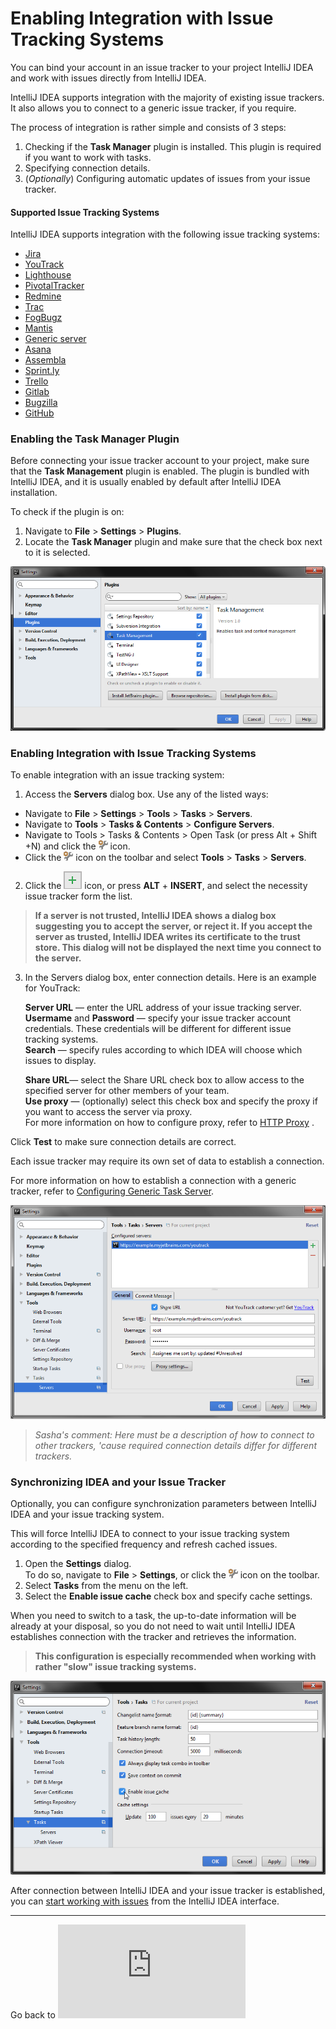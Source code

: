 # Enabling Integration with Issue Tracking Systems

You can bind your account in an issue tracker to your project IntelliJ IDEA and work with issues directly from IntelliJ IDEA. 

IntelliJ IDEA supports integration with the majority of existing issue trackers. It also allows you to connect to a generic issue tracker, if you require. 

The process of integration is rather simple and consists of 3 steps:
1. Checking if the **Task Manager** plugin is installed. This plugin is required if you want to work with tasks. 
2. Specifying connection details. 
3. (_Optionally_) Configuring automatic updates of issues from your issue tracker.

#### Supported Issue Tracking Systems

IntelliJ IDEA supports integration with the following issue tracking systems:

* [Jira](https://www.atlassian.com/software/jira)
* [YouTrack](https://www.jetbrains.com/youtrack/)
* [Lighthouse](http://lighthouseapp.com/)
* [PivotalTracker](https://www.pivotaltracker.com/)
* [Redmine](http://www.redmine.org/)
* [Trac](https://trac.edgewall.org/)
* [FogBugz](http://www.fogcreek.com/fogbugz/)
* [Mantis](http://www.mantisbt.org/)
* [Generic server](https://www.jetbrains.com/help/idea/configuring-generic-task-server.html)
* [Asana](https://asana.com/)
* [Assembla](https://www.assembla.com/projects)
* [Sprint.ly](http://sprint.ly/)
* [Trello](https://trello.com/)
* [Gitlab](https://about.gitlab.com/)
* [Bugzilla](https://www.bugzilla.org/)
* [GitHub](https://github.com/)
 
### Enabling the Task Manager Plugin

Before connecting your issue tracker account to your project, make sure that the **Task Management** plugin is enabled. 
The plugin is bundled with IntelliJ IDEA, and it is usually enabled by default after IntelliJ IDEA installation. 

To check if the plugin is on:

1. Navigate to **File** > **Settings** > **Plugins**. 
2. Locate the **Task Manager** plugin and make sure that the check box next to it is selected. 

  ![](https://github.com/alexandrazolushkina/IntelliJ/blob/master/task_manager_plugin.png)

### Enabling Integration with Issue Tracking Systems

To enable integration with an issue tracking system:

1. Access the **Servers** dialog box. Use any of the listed ways: 
* Navigate to **File** > **Settings** > **Tools** > **Tasks** > **Servers**. 
* Navigate to **Tools** > **Tasks & Contents** > **Configure Servers**.
* Navigate to Tools > Tasks & Contents > Open Task (or press Alt + Shift +N) and click the ![](https://github.com/alexandrazolushkina/IntelliJ/blob/master/icon.png) icon.
* Click the ![](https://github.com/alexandrazolushkina/IntelliJ/blob/master/icon.png) icon on the toolbar and select **Tools** > **Tasks** > **Servers**.
2. Click the ![](https://github.com/alexandrazolushkina/IntelliJ/blob/master/add.png) icon, or press **ALT** + **INSERT**, and select the necessity issue tracker form the list.

> **If a server is not trusted, IntelliJ IDEA shows a dialog box suggesting you to accept the server, or reject it. If you accept the server as trusted, IntelliJ IDEA writes its certificate to the trust store. This dialog will not be displayed the next time you connect to the server.**

3. In the Servers dialog box, enter connection details. Here is an example for YouTrack:

    **Server URL** — enter the URL address of your issue tracking server.<br>
    **Usermame** and **Password** — specify your issue tracker account credentials. These credentials will be different for different issue tracking systems.<br>
    **Search** — specify rules according to which IDEA will choose which issues to display.<br>
    
    **Share URL**— select the Share URL check box to allow access to the specified server for other members of your team.<br>
    **Use proxy** — (optionally) select this check box and specify the proxy if you want to access the server via proxy.<br>
For more information on how to configure proxy, refer to [HTTP Proxy](https://www.jetbrains.com/help/idea/2017.1/http-proxy.html) .<br>

Click ****Test**** to make sure connection details are correct.<br>

Each issue tracker may require its own set of data to establish a connection. 
  
 For more information on how to establish a connection with a generic tracker, refer to [Configuring Generic Task Server](https://www.jetbrains.com/help/idea/configuring-generic-task-server.html).

![](https://github.com/alexandrazolushkina/IntelliJ/blob/master/server_settings.png)

> _Sasha's comment: Here must be a description of how to connect to other trackers, 'cause required connection details differ for different trackers._ 

### Synchronizing IDEA and your Issue Tracker

Optionally, you can configure synchronization parameters between IntelliJ IDEA and your issue tracking system. 

This will force IntelliJ IDEA to connect to your issue tracking system according to the specified frequency and refresh cached issues.
1. Open the **Settings** dialog. <br>
    To do so, navigate to **File** > **Settings**, or click the ![](https://github.com/alexandrazolushkina/IntelliJ/blob/master/icon.png) icon on the toolbar.<br>
2. Select **Tasks** from the menu on the left.<br>
3. Select the **Enable issue cache** check box and specify cache settings.

When you need to switch to a task, the up-to-date information will be already at your disposal, so you do not need to wait until IntelliJ IDEA establishes connection with the tracker and retrieves the information.


> **This configuration is especially recommended when working with rather "slow" issue tracking systems.** 

![](https://github.com/alexandrazolushkina/IntelliJ/blob/master/enable_issue_cache_img.png)

After connection between IntelliJ IDEA and your issue tracker is established, you can [start working with issues](https://github.com/alexandrazolushkina/IntelliJ/blob/master/managing_tasks.md) from the IntelliJ IDEA interface. 

***

Go back to ![Home Page](https://github.com/alexandrazolushkina/IntelliJ/blob/master/README.md)
